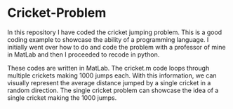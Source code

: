 # Cricket-Problem
In this repository I have coded the cricket jumping problem.  This is a good coding example to showcase the ability of a programming language. I initially went over how to do and code the problem with a professor of mine in MatLab and then I proceeded to recode in python. 


These codes are written in MatLab.  The cricket.m code loops through multiple crickets making 1000 jumps each.  With this information, we can visually represent the average distance jumped by a single cricket in a random direction.  The single cricket problem can showcase the idea of a single cricket making the 1000 jumps.  

